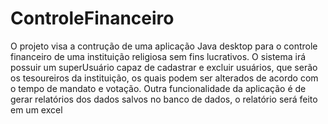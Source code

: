 # ControleFinanceiro
O projeto visa a contrução de uma aplicação Java desktop para o controle financeiro de uma instituição religiosa sem fins lucrativos.
O sistema irá possuir um superUsuário capaz de cadastrar e excluir usuários, que serão os tesoureiros da instituição, os quais podem ser alterados de acordo com o tempo de mandato e votação. Outra funcionalidade da aplicação é de gerar relatórios dos dados salvos no banco de dados, o relatório será feito em um excel
